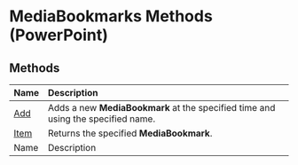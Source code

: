 
# MediaBookmarks Methods (PowerPoint)

## Methods



|**Name**|**Description**|
|:-----|:-----|
| [Add](2b796284-c172-9841-2af5-5f351e4acb01.md)|Adds a new  **MediaBookmark** at the specified time and using the specified name.|
| [Item](972bc5c2-4807-9e4a-a207-a7ac8036ab4e.md)|Returns the specified  **MediaBookmark**. |
|Name|Description|
